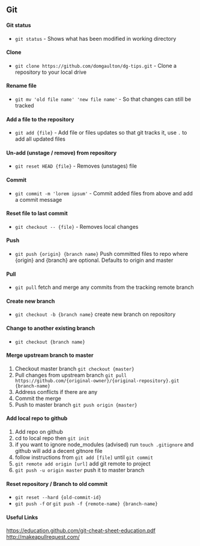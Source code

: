 ## Git

#### Git status
* `git status` - Shows what has been modified in working directory

#### Clone
* `git clone https://github.com/domgaulton/dg-tips.git` - Clone a repository to your local drive


#### Rename file
* `git mv 'old file name' 'new file name'` - So that changes can still be tracked

#### Add a file to the repository
* `git add {file}` - Add file or files updates so that git tracks it, use `.` to add all updated files

#### Un-add (unstage / remove) from repository
* `git reset HEAD {file}` - Removes (unstages) file

#### Commit
* `git commit -m 'lorem ipsum'` - Commit added files from above and add a commit message

#### Reset file to last commit
* `git checkout -- {file}` - Removes local changes

#### Push
* `git push {origin} {branch name}`
Push committed files to repo where {origin} and {branch} are optional. Defaults to origin and master

#### Pull
* `git pull`
fetch and merge any commits from the tracking remote branch

#### Create new branch
* `git checkout -b {branch name}`
create new branch on repository

#### Change to another existing branch
* `git checkout {branch name}`

#### Merge upstream branch to master
1. Checkout master branch `git checkout {master}` 
2. Pull changes from upstream branch `git pull https://github.com/{original-owner}/{original-repository}.git {branch-name}`
3. Address conflicts if there are any
4. Commit the merge
5. Push to master branch `git push origin {master}`

#### Add local repo to github
1. Add repo on github
2. cd to local repo then `git init`
3. if you want to ignore node_modules (advised) run `touch .gitignore` and github will add a decent gitnore file
4. follow instructions from `git add [file]` until `git commit`
5. `git remote add origin [url]` add git remote to project
6. `git push -u origin master` push it to master branch

#### Reset repository / Branch to old commit
* `git reset --hard {old-commit-id}`
* `git push -f` or `git push -f {remote-name} {branch-name}`

#### Useful Links
https://education.github.com/git-cheat-sheet-education.pdf
http://makeapullrequest.com/